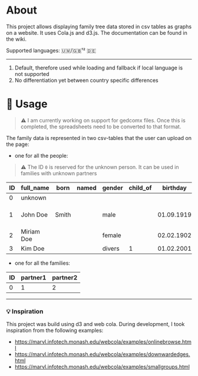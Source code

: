 # About

This project allows displaying family tree data stored in csv tables as graphs on a website.
It uses Cola.js and d3.js.
The documentation can be found in the wiki.

Supported languages: 🇺🇲/🇬🇧¹² 🇩🇪

<!-- TODO add wiki page on how to add language support and then link it here -->

---
1. Default, therefore used while loading and fallback if local language is not supported
2. No differentiation yet between country specific differences


# 🌳 Usage

> ⚠️ I am currently working on support for gedcomx files. Once this is completed, the spreadsheets need to be converted to that format.

The family data is represented in two csv-tables that the user can upload on the page:
- one for all the people:

 > ⚠️ The ID `0` is reserved️ for the unknown person. It can be used in families with unknown partners️

| ID  | full_name  | born  | named | gender | child_of | birthday   | place_of_birth | day_of_death | age | profession             | religion                 |
|-----|------------|-------|-------|--------|----------|------------|----------------|--------------|-----|------------------------|--------------------------|
| 0   | unknown    |       |       |        |          |            |                |              |     |                        |                          |
| 1   | John Doe   | Smith |       | male   |          | 01.09.1919 | Dirmingcan     | 10.10.2010   | 91  | professional describer | flying spaghetti monster |
| 2   | Miriam Doe |       |       | female |          | 02.02.1902 | Ohoho          | 03.03.2003   | 101 | example giver          | -                        |
| 3   | Kim Doe    |       |       | divers | 1        | 01.02.2001 |                |              | 20  |                        |                          |

- one for all the families:

| ID  | partner1 | partner2 |
|-----|----------|----------|
| 0   | 1        | 2        |


---
### 💡 Inspiration

This project was build using d3 and web cola. During development, I took inspiration from the following examples:

- https://marvl.infotech.monash.edu/webcola/examples/onlinebrowse.html
- https://marvl.infotech.monash.edu/webcola/examples/downwardedges.html
- https://marvl.infotech.monash.edu/webcola/examples/smallgroups.html
